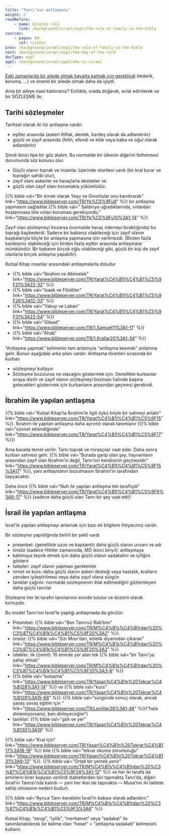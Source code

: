 ```yaml
---
title: "Tanrı’nın antlaşması"
weight: 2
readBefore:
    - name: Ailenin rolü
      link: /background/israel/expl/the-role-of-family-in-the-bible
sources:
    - pages: 69-
      ref: richter
prev: /background/israel/expl/the-role-of-family-in-the-bible
next: /background/israel/expl/the-day-of-the-lord
docType: expl
appl: /background/israel/appl/who-is-israel
---
```


[Eski zamanlarda bir ailede olmak hayatta kalmak için gerekliydi](/background/israel/expl/the-role-of-family-in-the-bible) (tedarik, koruma, …) ve önemli bir ailede olmak daha da iyiydi.

Ama bir aileye nasıl katılırsınız? Evlilikle, orada doğarak, evlat edinilerek ve bir SÖZLEŞME ile.

## Tarihi sözleşmeler

<a name="909f"></a>
Tarihsel olarak iki tür antlaşma vardır:

- eşitler arasında (askeri ittifak, destek, kardeş olarak da adlandırılır)
- güçlü ve zayıf arasında (fetih, efendi ve köle veya baba ve oğul olarak adlandırılır)

Şimdi ikinci tipe bir göz atalım. Bu normalde bir ülkenin diğerini fethetmesi durumunda söz konusu olur.

- Güçlü olanın toprak ve insanlar üzerinde otoritesi vardı (bir kral kurar ve toprağın sahibi olur),
- zayıf olanı askerler ve haraçlarla destekler ve
- güçlü olan zayıf olanı korumakla yükümlüdür.

{{% bible val="Bir örnek olarak Yeşu ve Givonlular onu kandırarak" link="https://www.bibleserver.com/TR/Ye%C5%9Fu9" %}} bir antlaşma yapmasını sağladılar.{{% bible val=" Saldırıya uğradıklarında, onlardan hoşlanmasa bile onları koruması gerekiyordu." link="https://www.bibleserver.com/TR/Ye%C5%9Fu10%3A1-14" %}}

Zayıf olan sözleşmeyi bozarsa (normalde haraç ödemeyi bıraktığında) bu toprağı kaybederdi. Sadece bir babanız olabileceği için zayıf olanın başkalarıyla böyle bir anlaşma yapmasına izin verilmezdi. (Birden fazla kardeşiniz olabileceği için birden fazla eşitler arasında antlaşmalar mümkündür. Bir babanın birçok oğlu olabileceği gibi, güçlü bir kişi de zayıf olanlarla birçok anlaşma yapabilir).

Kutsal Kitap insanlar arasındaki antlaşmalarla doludur

- {{% bible val="İbrahim ve Abimelek" link="https://www.bibleserver.com/TR/Yarat%C4%B1l%C4%B1%C5%9F21%3A22-32" %}}
- {{% bible val="Isaak ve Filistliler" link="https://www.bibleserver.com/TR/Yarat%C4%B1l%C4%B1%C5%9F26%3A12-33" %}}
- {{% bible val="Yakup ve Laban" link="https://www.bibleserver.com/TR/Yarat%C4%B1l%C4%B1%C5%9F31%3A22-54" %}}
- {{% bible val="Gilead" link="https://www.bibleserver.com/TR/1.Samuel11%3A1-11" %}}
- {{% bible val="Ahab" link="https://www.bibleserver.com/TR/1.Krallar20%3A1-34" %}}

“Antlaşma yapmak” kelimenin tam anlamıyla “antlaşma kesmek” anlamına gelir. Bunun aşağıdaki arka planı vardır: Antlaşma törenleri sırasında bir kurban

- sözleşmeyi kutlayın
- Sözleşme bozulursa ne olacağını göstermek için. Genellikle kurbanlar sıraya dizilir ve zayıf olanın sözleşmeyi bozması halinde başına gelecekleri göstermek için kurbanların arasından geçmesi gerekirdi.

## İbrahim ile yapılan antlaşma

<a name="908c"></a>
{{% bible val="Kutsal Kitap’ta İbrahim’le ilgili öykü böyle bir sahneyi anlatır" link="https://www.bibleserver.com/TR/Yarat%C4%B1l%C4%B1%C5%9F15" %}}. İbrahim ile yapılan antlaşma daha ayrıntılı olarak tanımlanır ({{% bible val="sünnet eklendiğinde" link="https://www.bibleserver.com/TR/Yarat%C4%B1l%C4%B1%C5%9F17" %}})

Ama burada temel verilir. Tanrı toprak ve mirasçılar vaat eder. Daha sonra kurban sahnesi gelir. {{% bible val="Burada garip olan şey, hayvanların arasından zayıf olan İbrahim’in değil, Tanrı’nın kendisinin geçmesidir" link="https://www.bibleserver.com/TR/Yarat%C4%B1l%C4%B1%C5%9F15%3A17" %}}, yani antlaşmanın bozulmasını İbrahim’in tarafından taşıyacaktır.

Daha önce {{% bible val="Nuh ile yapılan antlaşma tek taraflıydı" link="https://www.bibleserver.com/TR/Yarat%C4%B1l%C4%B1%C5%9F9%3A8-17" %}} (sadece daha güçlü olan Tanrı bir şey vaat etti)!

## İsrail ile yapılan antlaşma

<a name="aec8"></a>
İsrail’le yapılan antlaşmayı anlamak için bazı ek bilgilere ihtiyacımız vardır.

Bir sözleşme yapıldığında belirli bir şekli vardı

- preambel: (genellikle uzun ve kapsamlı) daha güçlü olanın unvanı ve adı
- önsöz (sadece Hititler zamanında, MÖ ikinci binyıl): antlaşmaya
- katılmaya teşvik etmek için daha güçlü olanın sadakatini ve iyiliğini gösterir
- talepler: zayıf olanın yapması gerekenler
- nimet ve kurs: daha güçlü olanın askeri desteği veya hastalık, kralların yeniden iyileştirilmesi veya daha zayıf olana sürgün
- tanıklar çağrılır: normalde sözleşmenin ihlal edilmediğini gözlemleyen daha güçlü tanrılar

Sözleşme her iki tarafın tanrılarının evinde tutulur ve düzenli olarak kırmızıdır.

Bu model Tanrı’nın İsrail’le yaptığı antlaşmada da görülür:

- Preambel: {{% bible val="Ben Tanrınız Rab’bim" link="https://www.bibleserver.com/TR/M%C4%B1s%C4%B1rdan%20%C3%87%C4%B1k%C4%B1%C5%9F20%3A2" %}}.
- önsöz: {{% bible val="Sizi Mısır’dan, kölelik diyarından çıkaran" link="https://www.bibleserver.com/TR/M%C4%B1s%C4%B1rdan%20%C3%87%C4%B1k%C4%B1%C5%9F20%3A2" %}}
- istekler: ilk (zımni): 10 emirde yer alan tek {{% bible val="bir Tanrı’ya sahip olmak" link="https://www.bibleserver.com/TR/M%C4%B1s%C4%B1rdan%20%C3%87%C4%B1k%C4%B1%C5%9F20%3A3-6" %}}
- {{% bible val="kutsama" link="https://www.bibleserver.com/TR/Yasan%C4%B1n%20Tekrar%C4%B128%3A1-14" %}} ve {{% bible val="kurs" link="https://www.bibleserver.com/TR/Yasan%C4%B1n%20Tekrar%C4%B128%3A15-68" %}}: {{% bible val="sürgünde sonuç olarak, ancak yavaş yavaş eğitim için " link="https://www.bibleserver.com/TR/Levililer26%3A1-46" %}}(“hala dinlemiyorsanız, ben dinleyeceğim”)
- taniklar: {{% bible val="gök ve yer" link="https://www.bibleserver.com/TR/Yasan%C4%B1n%20Tekrar%C4%B130%3A19" %}}

{{% bible val="Kral için" link="https://www.bibleserver.com/TR/Yasan%C4%B1n%20Tekrar%C4%B117%3A18-19" %}} bile {{% bible val="tekrar okuma zorunluluğu" link="https://www.bibleserver.com/TR/Yasan%C4%B1n%20Tekrar%C4%B131%3A9-13" %}}. {{% bible val="Ortak bir yemek yenir" link="https://www.bibleserver.com/TR/M%C4%B1s%C4%B1rdan%20%C3%87%C4%B1k%C4%B1%C5%9F24%3A1-12" %}} ve her iki tarafa da emirlerin birer kopyası verilirdi (tabletlerden biri tapınakta Tanrı’da, diğeri İsrail’in Tanrısı’nda kalırdı — yani her ikisi de tapınakta — Musa’nın iki tablete sahip olmasının nedeni budur).

{{% bible val="Ayrıca Tanrı kendisini İsrail’in babası olarak adlandırır." link="https://www.bibleserver.com/TR/M%C4%B1s%C4%B1rdan%20%C3%87%C4%B1k%C4%B1%C5%9F3%3A6" %}}

Kutsal Kitap, “sevgi”, “iyilik”, “merhamet” veya “sadakat” ile tanımlanabilecek bir kelime olan “heset” = “antlaşma sadakati” kelimesini kullanır.
